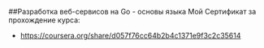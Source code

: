 ##Разработка веб-сервисов на Go - основы языка
Мой Сертификат за прохождение курса:
- https://coursera.org/share/d057f76cc64b2b4c1371e9f3c2c35614